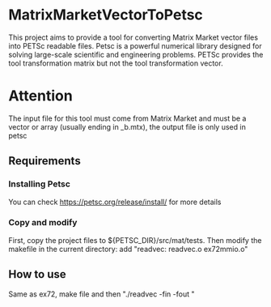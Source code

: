 # MatrixMarketVectorToPetsc
This project aims to provide a tool for converting Matrix Market vector files into PETSc readable files. Petsc is a powerful numerical library designed for solving large-scale scientific and engineering problems.
PETSc provides the tool transformation matrix but not the tool transformation vector.
# Attention
The input file for this tool must come from Matrix Market and must be a vector or array (usually ending in _b.mtx), the output file is only used in petsc

## Requirements
### Installing Petsc
You can check https://petsc.org/release/install/ for more details
### Copy and modify
First, copy the project files to ${PETSC_DIR}/src/mat/tests. Then modify the makefile in the current directory: add "readvec: readvec.o ex72mmio.o"

## How to use
Same as ex72, make file and then "./readvec -fin <infile> -fout <outfile>"



